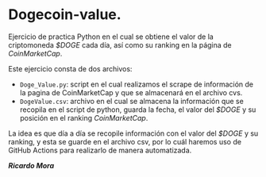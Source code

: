 # Dogecoin-value.
Ejercicio de practica Python en el cual se obtiene el valor de la criptomoneda _$DOGE_ cada día, así como su ranking en la página de _CoinMarketCap_.

Este ejercicio consta de dos archivos:
* `Doge_Value.py`: script en el cual realizamos el scrape de información de la pagina de CoinMarketCap y que se almacenará en el archivo cvs.
* `DogeValue.csv`: archivo en el cual se almacena la información que se recopila en el script de python, guarda la fecha, el valor del _$DOGE_ y su posición en el ranking _CoinMarketCap_.

La idea es que día a día se recopile información con el valor del _$DOGE_ y su ranking, y esta se guarde en el archivo csv, por lo cuál haremos uso de GitHub Actions para realizarlo de manera automatizada.

***Ricardo Mora***

